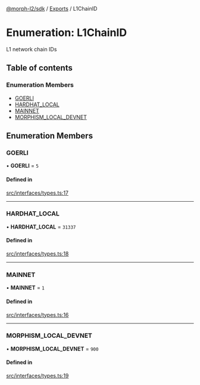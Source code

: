 [@morph-l2/sdk](../intro.md) / [Exports](../modules) / L1ChainID

# Enumeration: L1ChainID

L1 network chain IDs

## Table of contents

### Enumeration Members

- [GOERLI](L1ChainID#goerli)
- [HARDHAT\_LOCAL](L1ChainID#hardhat_local)
- [MAINNET](L1ChainID#mainnet)
- [MORPHISM\_LOCAL\_DEVNET](L1ChainID#morph_local_devnet)

## Enumeration Members

### GOERLI

• **GOERLI** \= ``5``

#### Defined in

[src/interfaces/types.ts:17](https://github.com/morph-l2/sdk/tree/97c4394/src/interfaces/types.ts#L17)

___

### HARDHAT\_LOCAL

• **HARDHAT\_LOCAL** \= ``31337``

#### Defined in

[src/interfaces/types.ts:18](https://github.com/morph-l2/sdk/tree/97c4394/src/interfaces/types.ts#L18)

___

### MAINNET

• **MAINNET** \= ``1``

#### Defined in

[src/interfaces/types.ts:16](https://github.com/morph-l2/sdk/tree/97c4394/src/interfaces/types.ts#L16)

___

### MORPHISM\_LOCAL\_DEVNET

• **MORPHISM\_LOCAL\_DEVNET** \= ``900``

#### Defined in

[src/interfaces/types.ts:19](https://github.com/morph-l2/sdk/tree/97c4394/src/interfaces/types.ts#L19)
